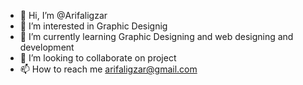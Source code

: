 - 👋 Hi, I’m @Arifaligzar
- 👀 I’m interested in Graphic Designig 
- 🌱 I’m currently learning Graphic Designing and web designing and development
- 💞️ I’m looking to collaborate on project
- 📫 How to reach me arifaligzar@gmail.com

<!---
Arifaligzar/Arifaligzar is a ✨ special ✨ repository because its `README.md` (this file) appears on your GitHub profile.
You can click the Preview link to take a look at your changes.
--->
